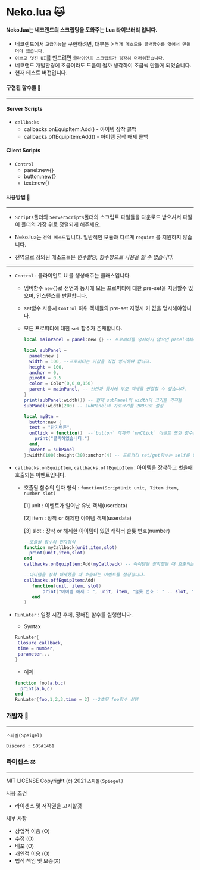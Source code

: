 # Neko.lua 🐱

#### Neko.lua는 네코랜드의 스크립팅을 도와주는 Lua 라이브러리 입니다.

* 네코랜드에서 `고급기능`을 구현하려면, 대부분 `여러개 메소드와 콜백함수를 엮어서 만들어야 했습니다.`
* `이쁘고 멋진 UI`를 만드려면 `클라이언트 스크립트가 굉장히 더러워졌습니다.`
* 네코랜드 개발환경에 조금이라도 도움이 될까 생각하여 조금씩 만들게 되었습니다.
* 현재 테스트 버전입니다.

#### 구현된 함수들 💬
- - -

#### Server Scripts
 
  * `callbacks`
    * callbacks.onEquipItem:Add() - 아이템 장착 콜백
    * callbacks.offEquipItem:Add() - 아이템 장착 해제 콜백

#### Client Scripts

  * `Control`
    * panel:new{}
    * button:new{}
    * text:new{}
<!--     * gridPanel:new{}
    * scrollPanel:new{} -->
     
<!--     * image:new{} -->
     
    
<!--     * Animation:popUp()
    * Animation:popDown() -->
<!--   * `Extensions`
    * RunLater{} -->

#### 사용방법 💬
- - -
* `Scripts`폴더와 `ServerScripts`폴더의 스크립트 파일들을 다운로드 받으셔서 파일이 폴더의 가장 위로 정렬되게 해주세요.

* Neko.lua는 `전역 메소드`입니다. 일반적인 모듈과 다르게 `require` 를 지원하지 않습니다.
* 전역으로 정의된 메소드들은 *변수할당, 함수명으로 사용을 할 수 없습니다.*

---
* `Control` : 클라이언트 UI를 생성해주는 클래스입니다.
  * 멤버함수 `new{}`로 선언과 동시에 모든 프로퍼티에 대한 pre-set을 지정할수 있으며, 인스턴스를 반환합니다. 
  * set함수 사용시 `Control` 하위 객체들의 pre-set 지정시 키 값을 명시해야합니다.
  * 모든 프로퍼티에 대한 `set` 함수가 존재합니다.
  
    ```lua
    local mainPanel = panel:new {} -- 프로퍼티를 명시하지 않으면 panel객체에 정의된 기본값으로 객체가 생성됩니다.

    local subPanel = 
      panel:new {
      width = 100, --프로퍼티는 키값을 직접 명시해야 합니다.
      height = 100,
      anchor = 0,
      pivotX = 0.5
      color = Color(0,0,0,150) 
      parent = mainPanel, -- 선언과 동시에 부모 객체를 연결할 수 있습니다.
    }
    print(subPanel:width()) -- 현재 subPanel의 width의 크기를 가져옴
    subPanel:width(200) -- subPanel의 가로크기를 200으로 설정

    local myBtn = 
      button:new {
      text = "닫기버튼", 
      onClick = function()  --`button` 객체의 `onClick` 이벤트 또한 함수로 첨부하여 이벤트 리스너를 생성할 수 있습니다.
        print("클릭하였습니다.") 
      end,
      parent = subPanel
    }:width(100):height(30):anchor(4) -- 프로퍼티 set/get함수는 self를 반환하기 때문에 다음과 같이 이어붙여 사용 가능합니다.
    ```

* `callbacks.onEquipItem`, `callbacks.offEquipItem` : 아이템을 장착하고 벗을때 호출되는 이벤트입니다.
  * 호출될 함수의 인자 형식 : `function(ScriptUnit unit, Titem item, number slot)`

    [1] unit : 이벤트가 일어난 유닛 객체(userdata)

    [2] item : 장착 or 해제한 아이템 객체(userdata)

    [3] slot : 장착 or 해제한 아이템이 있던 캐릭터 슬롯 번호(number)
    ```lua
    --호출될 함수의 인자형식
    function myCallback(unit,item,slot)
      print(unit,item,slot)
    end
    callbacks.onEquipItem:Add(myCallback) -- 아이템을 장착했을 때 호출되는 이벤트를 설정합니다.

    --아이템을 장착 해제했을 때 호출되는 이벤트를 설정합니다.
    callbacks.offEquipItem:Add(
       function(unit, item, slot)
           print("아이템 해제 : ", unit, item, "슬롯 번호 : " .. slot, "아이템 id : " .. item.id)
       end
    )
    ```
* `RunLater` : 일정 시간 후에, 정해진 함수를 실행합니다.
  * Syntax
  ```lua
  RunLater{
   Closure callback,
   time = number,
   parameter...
  }
  ```
  * 예제
  ```lua
  function foo(a,b,c)
    print(a,b,c)
  end
  RunLater{foo,1,2,3,time = 2} --2초뒤 foo함수 실행
  ```

### 개발자 👾
- - -
`스피겔(Speigel)`

`Discord : SOS#1461`

### 라이센스 ⚖️
- - -
MIT LICENSE Copyright (c) 2021 `스피겔(Spiegel)`

사용 조건
- 라이센스 및 저작권을 고지할것

세부 사항
- 상업적 이용 (O)
- 수정 (O)
- 배포 (O)
- 개인적 이용 (O)
- 법적 책임 및 보증(X)


